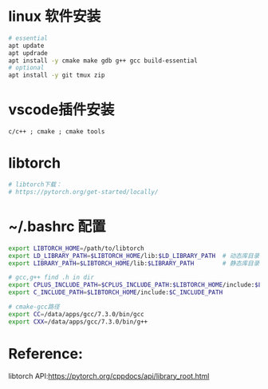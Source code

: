 # linux 软件安装
```sh
# essential
apt update
apt updrade
apt install -y cmake make gdb g++ gcc build-essential
# optional
apt install -y git tmux zip
```

# vscode插件安装
```
c/c++ ; cmake ; cmake tools
```

# libtorch
``` sh
# libtorch下载：
# https://pytorch.org/get-started/locally/
```

# ~/.bashrc 配置
```sh
export LIBTORCH_HOME=/path/to/libtorch
export LD_LIBRARY_PATH=$LIBTORCH_HOME/lib:$LD_LIBRARY_PATH  # 动态库目录
export LIBRARY_PATH=$LIBTORCH_HOME/lib:$LIBRARY_PATH        # 静态库目录

# gcc,g++ find .h in dir
export CPLUS_INCLUDE_PATH=$CPLUS_INCLUDE_PATH:$LIBTORCH_HOME/include:$LIBTORCH_HOME/include/torch/csrc/api/include
export C_INCLUDE_PATH=$LIBTORCH_HOME/include:$C_INCLUDE_PATH

# cmake-gcc路径
export CC=/data/apps/gcc/7.3.0/bin/gcc
export CXX=/data/apps/gcc/7.3.0/bin/g++

```
# Reference:
libtorch API:https://pytorch.org/cppdocs/api/library_root.html
